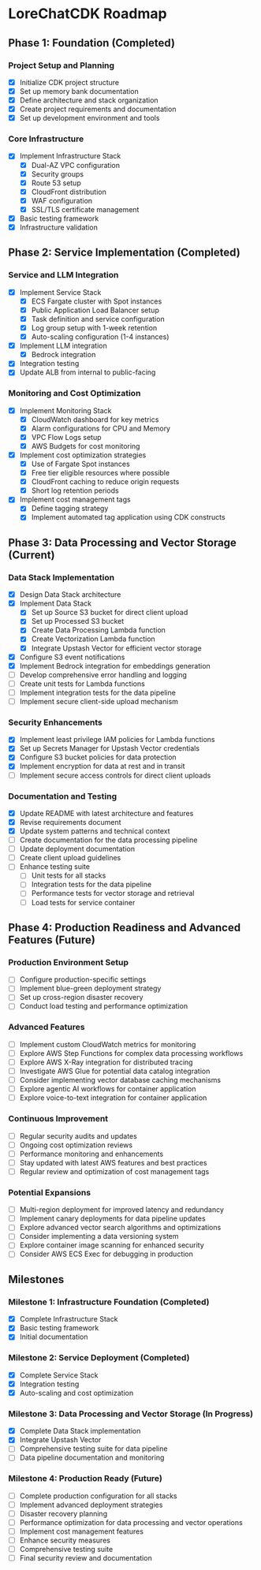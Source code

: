 # LoreChatCDK Roadmap

## Phase 1: Foundation (Completed)

### Project Setup and Planning
- [x] Initialize CDK project structure
- [x] Set up memory bank documentation
- [x] Define architecture and stack organization
- [x] Create project requirements and documentation
- [x] Set up development environment and tools

### Core Infrastructure
- [x] Implement Infrastructure Stack
  - [x] Dual-AZ VPC configuration
  - [x] Security groups
  - [x] Route 53 setup
  - [x] CloudFront distribution
  - [x] WAF configuration
  - [x] SSL/TLS certificate management
- [x] Basic testing framework
- [x] Infrastructure validation

## Phase 2: Service Implementation (Completed)

### Service and LLM Integration
- [x] Implement Service Stack
  - [x] ECS Fargate cluster with Spot instances
  - [x] Public Application Load Balancer setup
  - [x] Task definition and service configuration
  - [x] Log group setup with 1-week retention
  - [x] Auto-scaling configuration (1-4 instances)
- [x] Implement LLM integration
  - [x] Bedrock integration
- [x] Integration testing
- [x] Update ALB from internal to public-facing

### Monitoring and Cost Optimization
- [x] Implement Monitoring Stack
  - [x] CloudWatch dashboard for key metrics
  - [x] Alarm configurations for CPU and Memory
  - [x] VPC Flow Logs setup
  - [x] AWS Budgets for cost monitoring
- [x] Implement cost optimization strategies
  - [x] Use of Fargate Spot instances
  - [x] Free tier eligible resources where possible
  - [x] CloudFront caching to reduce origin requests
  - [x] Short log retention periods
- [x] Implement cost management tags
  - [x] Define tagging strategy
  - [x] Implement automated tag application using CDK constructs

## Phase 3: Data Processing and Vector Storage (Current)

### Data Stack Implementation
- [x] Design Data Stack architecture
- [x] Implement Data Stack
  - [x] Set up Source S3 bucket for direct client upload
  - [x] Set up Processed S3 bucket
  - [x] Create Data Processing Lambda function
  - [x] Create Vectorization Lambda function
  - [x] Integrate Upstash Vector for efficient vector storage
- [x] Configure S3 event notifications
- [x] Implement Bedrock integration for embeddings generation
- [ ] Develop comprehensive error handling and logging
- [ ] Create unit tests for Lambda functions
- [ ] Implement integration tests for the data pipeline
- [ ] Implement secure client-side upload mechanism

### Security Enhancements
- [x] Implement least privilege IAM policies for Lambda functions
- [x] Set up Secrets Manager for Upstash Vector credentials
- [x] Configure S3 bucket policies for data protection
- [x] Implement encryption for data at rest and in transit
- [ ] Implement secure access controls for direct client uploads

### Documentation and Testing
- [x] Update README with latest architecture and features
- [x] Revise requirements document
- [x] Update system patterns and technical context
- [ ] Create documentation for the data processing pipeline
- [ ] Update deployment documentation
- [ ] Create client upload guidelines
- [ ] Enhance testing suite
  - [ ] Unit tests for all stacks
  - [ ] Integration tests for the data pipeline
  - [ ] Performance tests for vector storage and retrieval
  - [ ] Load tests for service container

## Phase 4: Production Readiness and Advanced Features (Future)

### Production Environment Setup
- [ ] Configure production-specific settings
- [ ] Implement blue-green deployment strategy
- [ ] Set up cross-region disaster recovery
- [ ] Conduct load testing and performance optimization

### Advanced Features
- [ ] Implement custom CloudWatch metrics for monitoring
- [ ] Explore AWS Step Functions for complex data processing workflows
- [ ] Explore AWS X-Ray integration for distributed tracing
- [ ] Investigate AWS Glue for potential data catalog integration
- [ ] Consider implementing vector database caching mechanisms
- [ ] Explore agentic AI workflows for container application
- [ ] Explore voice-to-text integration for container application

### Continuous Improvement
- [ ] Regular security audits and updates
- [ ] Ongoing cost optimization reviews
- [ ] Performance monitoring and enhancements
- [ ] Stay updated with latest AWS features and best practices
- [ ] Regular review and optimization of cost management tags

### Potential Expansions
- [ ] Multi-region deployment for improved latency and redundancy
- [ ] Implement canary deployments for data pipeline updates
- [ ] Explore advanced vector search algorithms and optimizations
- [ ] Consider implementing a data versioning system
- [ ] Explore container image scanning for enhanced security
- [ ] Consider AWS ECS Exec for debugging in production

## Milestones

### Milestone 1: Infrastructure Foundation (Completed)
- [x] Complete Infrastructure Stack
- [x] Basic testing framework
- [x] Initial documentation

### Milestone 2: Service Deployment (Completed)
- [x] Complete Service Stack
- [x] Integration testing
- [x] Auto-scaling and cost optimization

### Milestone 3: Data Processing and Vector Storage (In Progress)
- [x] Complete Data Stack implementation
- [x] Integrate Upstash Vector
- [ ] Comprehensive testing suite for data pipeline
- [ ] Data pipeline documentation and monitoring

### Milestone 4: Production Ready (Future)
- [ ] Complete production configuration for all stacks
- [ ] Implement advanced deployment strategies
- [ ] Disaster recovery planning
- [ ] Performance optimization for data processing and vector operations
- [ ] Implement cost management features
- [ ] Enhance security measures
- [ ] Comprehensive testing suite
- [ ] Final security review and documentation
